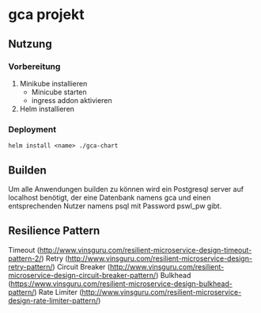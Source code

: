 # gca projekt
## Nutzung
### Vorbereitung
1. Minikube installieren
   - Minicube starten
   - ingress addon aktivieren
2. Helm installieren

### Deployment
```
helm install <name> ./gca-chart
```


## Builden
Um alle Anwendungen builden zu können wird ein Postgresql server auf localhost benötigt, der eine Datenbank namens gca und einen entsprechenden Nutzer namens psql mit Password pswl_pw gibt.

## Resilience Pattern
Timeout (http://www.vinsguru.com/resilient-microservice-design-timeout-pattern-2/)
Retry (http://www.vinsguru.com/resilient-microservice-design-retry-pattern/)
Circuit Breaker (http://www.vinsguru.com/resilient-microservice-design-circuit-breaker-pattern/)
Bulkhead (https://www.vinsguru.com/resilient-microservice-design-bulkhead-pattern/)
Rate Limiter (http://www.vinsguru.com/resilient-microservice-design-rate-limiter-pattern/)

